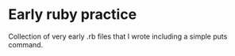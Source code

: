 # Early ruby practice

Collection of very early .rb files that I wrote including a simple puts command. 
